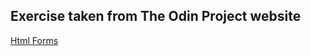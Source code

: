 ## Exercise taken from The Odin Project website

[Html Forms](https://www.theodinproject.com/courses/html-and-css/lessons/html-forms)

